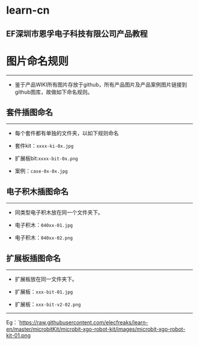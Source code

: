 # learn-cn
## EF深圳市恩孚电子科技有限公司产品教程

# 图片命名规则
---
- 鉴于产品WIKI所有图片存放于github，所有产品图片及产品案例图片链接到github图库，故做如下命名规则。

## 套件插图命名
---
- 每个套件都有单独的文件夹，以如下规则命名

- 套件kit：`xxxx-ki-0x.jpg`

- 扩展板bit:`xxxx-bit-0x.png`

- 案例：`case-0x-0x.jpg`


## 电子积木插图命名
---
- 同类型电子积木放在同一个文件夹下。

- 电子积木：`040xx-01.jpg`

- 电子积木：`040xx-02.png`

## 扩展板插图命名
---
- 扩展板放在同一文件夹下。

- 扩展板：`xxx-bit-01.jpg`

- 扩展板：`xxx-bit-v2-02.png`

---

Eg：`https://raw.githubusercontent.com/elecfreaks/learn-en/master/microbitKit/microbit-xgo-robot-kit/images/microbit-xgo-robot-kit-01.png

